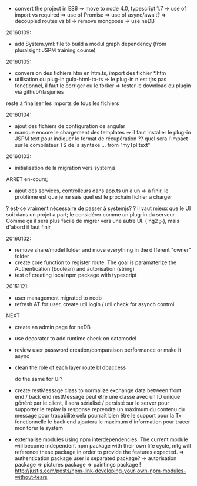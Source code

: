 * convert the project in ES6
	=> move to node 4.0, typescript 1.7
	=> use of import vs required
	=> use of Promise
		=> use of async/await?
	=> decoupled routes vs bl
	=> remove mongoose
	=> use neDB

20160109:
* add System.yml: file to build a modul graph dependency (from pluralsight JSPM training course)



20160105:
* conversion des fichiers htm en htm.ts, import des fichier *.htm
* utilisation du plug-in gulp-html-to-ts
    => le plug-in n'est tjrs pas fonctionnel, il faut le corriger ou le forker
    => tester le download du plugin via github/rlasjunies

reste à finaliser les imports de tous les fichiers

20160104:
* ajout des fichiers de configuration de angular
* manque encore le chargement des templates
=> il faut installer le plug-in JSPM text pour indiquer le format de récupération
?? quel sera l'impact sur le compilateur TS de la syntaxe ... from "myTpl!text"

20160103:
* initialisation de la migration vers systemjs

ARRET en-cours;
* ajout des services, controlleurs dans app.ts un à un
=> à finir, le problème est que je ne sais quel est le prochain fichier a charger

? est-ce vraiment nécessaire de passer à systemjs?
? il vaut mieux que le UI soit dans un projet a part; le considérer comme un plug-in du serveur. Comme ça il sera plus facile de migrer vers une autre UI. ( ng2 ;-), mais d'abord il faut finir


20160102:
* remove share/model folder and move everything in the different "owner" folder
* create core function to register route. The goal is paramaterize the Authentication (boolean) and autorisation (string)
* test of creating local npm package with typescript

20151121:
* user management migrated to nedb
* refresh AT for user, create util.login / util.check for asynch control


NEXT
*	create an admin page for neDB
* 	use decorator to add runtime check on datamodel
* 	review user password creation/comparaison performance or make it async
* 	clean the role of each layer
	route
	bl
	dbaccess

	do the same for UI?

* 	create restMessage class to normalize exchange data between front end / back end
	restMessage peut être une classe avec un ID unique généré par le client,
	il sera sérialisé / persisté sur le server pour supporter le replay
	la response reprendra un maximum du contenu du message pour traçabilité
	cela pourrait bien être le support pour la Tx fonctionnelle
	le back end ajoutera le maximum d'information pour tracer monitorer le system



* externalise modules using npm interdependencies. The current module will become independent npm package with their own life cycle, mtg will reference these package in order to provide the features expected.
	=> authentication package
		user is separated package?
	=> autorisation package
	=> pictures package
	=> paintings package
	!
	http://justjs.com/posts/npm-link-developing-your-own-npm-modules-without-tears
